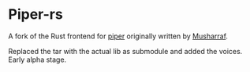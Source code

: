 # Piper-rs

A fork of the Rust frontend for [piper](https://github.com/rhasspy/piper) originally written by [Musharraf](https://github.com/mush42).

Replaced the tar with the actual lib as submodule and added the voices. Early alpha stage.

